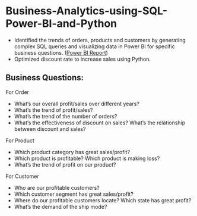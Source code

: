 # Business-Analytics-using-SQL-Power-BI-and-Python
- Identified the trends of orders, products and customers by generating complex SQL queries and visualizing data in Power BI for specific business questions. ([Power BI Report](https://app.powerbi.com/view?r=eyJrIjoiYzBmMTAzZTEtNTRkOS00ZTJjLWE5NzctOTcxMTVlNzRjMzMzIiwidCI6IjZkYjU5OTA5LTYyMjYtNDQ3My05MDYxLWJhZTNjNjRiY2I4NCIsImMiOjEwfQ%3D%3D))
- Optimized discount rate to increase sales using Python.

## Business Questions:
For Order
- What’s our overall profit/sales over different years?
- What’s the trend of profit/sales?
-	What’s the trend of the number of orders?
-	What’s the effectiveness of discount on sales? What’s the relationship between discount and sales?

For Product
-	Which product category has great sales/profit?
-	Which product is profitable? Which product is making loss?
-	What’s the trend of profit on our product?

For Customer
-	Who are our profitable customers?
-	Which customer segment has great sales/profit?
-	Where do our profitable customers locate? Which state has great profit?
-	What’s the demand of the ship mode?

